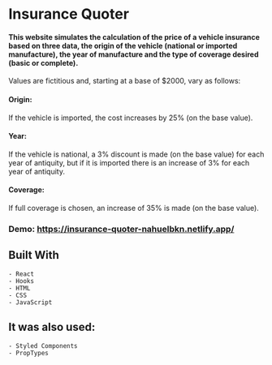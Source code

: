 # Insurance Quoter

#### This website simulates the calculation of the price of a vehicle insurance based on three data, the origin of the vehicle (national or imported manufacture), the year of manufacture and the type of coverage desired (basic or complete).

Values are fictitious and, starting at a base of $2000, vary as follows:

#### Origin:
If the vehicle is imported, the cost increases by 25% (on the base value).

#### Year:
If the vehicle is national, a 3% discount is made (on the base value) for each year of antiquity, but if it is imported there is an increase of 3% for each year of antiquity.

#### Coverage:
If full coverage is chosen, an increase of 35% is made (on the base value).

### Demo: https://insurance-quoter-nahuelbkn.netlify.app/

## Built With

    - React
    - Hooks
    - HTML
    - CSS
  	- JavaScript
    
## It was also used:
    - Styled Components
    - PropTypes
